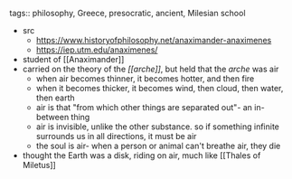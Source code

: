tags:: philosophy, Greece, presocratic, ancient, Milesian school

- src
	- https://www.historyofphilosophy.net/anaximander-anaximenes
	- https://iep.utm.edu/anaximenes/
- student of [[Anaximander]]
- carried on the theory of the *[[arche]]*, but held that the *arche* was air
	- when air becomes thinner, it becomes hotter, and then fire
	- when it becomes thicker, it becomes wind, then cloud, then water, then earth
	- air is that "from which other things are separated out"- an in-between thing
	- air is invisible, unlike the other substance. so if something infinite surrounds us in all directions, it must be air
	- the soul is air- when a person or animal can't breathe air, they die
- thought the Earth was a disk, riding on air, much like [[Thales of Miletus]]